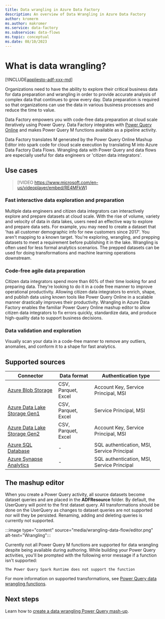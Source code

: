 ```yaml
---
title: Data wrangling in Azure Data Factory
description: An overview of Data Wrangling in Azure Data Factory
author: kromerm
ms.author: makromer
ms.service: data-factory
ms.subservice: data-flows
ms.topic: conceptual
ms.date: 08/10/2023
---
```


# What is data wrangling?

[!INCLUDE[appliesto-adf-xxx-md](includes/appliesto-adf-xxx-md.md)]

Organizations need to have the ability to explore their critical business data for data preparation and wrangling in order to provide accurate analysis of complex data that continues to grow every day. Data preparation is required so that organizations can use the data in various business processes and reduce the time to value.

Data Factory empowers you with code-free data preparation at cloud scale iteratively using Power Query. Data Factory integrates with [Power Query Online](/power-query/) and makes Power Query M functions available as a pipeline activity.

Data Factory translates M generated by the Power Query Online Mashup Editor into spark code for cloud scale execution by translating M into Azure Data Factory Data Flows. Wrangling data with Power Query and data flows are especially useful for data engineers or 'citizen data integrators'.

## Use cases

> [!VIDEO https://www.microsoft.com/en-us/videoplayer/embed/RE4MFkW]

### Fast interactive data exploration and preparation

Multiple data engineers and citizen data integrators can interactively explore and prepare datasets at cloud scale. With the rise of volume, variety and velocity of data in data lakes, users need an effective way to explore and prepare data sets. For example, you may need to create a dataset that 'has all customer demographic info for new customers since 2017'. You aren't mapping to a known target. You're exploring, wrangling, and prepping datasets to meet a requirement before publishing it in the lake. Wrangling is often used for less formal analytics scenarios. The prepped datasets can be used for doing transformations and machine learning operations downstream.

### Code-free agile data preparation

Citizen data integrators spend more than 60% of their time looking for and preparing data. They're looking to do it in a code free manner to improve operational productivity. Allowing citizen data integrators to enrich, shape, and publish data using known tools like Power Query Online in a scalable manner drastically improves their productivity. Wrangling in Azure Data Factory enables the familiar Power Query Online mashup editor to allow citizen data integrators to fix errors quickly, standardize data, and produce high-quality data to support business decisions.

### Data validation and exploration

Visually scan your data in a code-free manner to remove any outliers, anomalies, and conform it to a shape for fast analytics.

## Supported sources

| Connector | Data format | Authentication type |
| -- | -- | --|
| [Azure Blob Storage](connector-azure-blob-storage.md) | CSV, Parquet, Excel | Account Key, Service Principal, MSI |
| [Azure Data Lake Storage Gen1](connector-azure-data-lake-store.md) | CSV, Parquet, Excel | Service Principal, MSI |
| [Azure Data Lake Storage Gen2](connector-azure-data-lake-storage.md) | CSV, Parquet, Excel | Account Key, Service Principal, MSI |
| [Azure SQL Database](connector-azure-sql-database.md) | - | SQL authentication, MSI, Service Principal |
| [Azure Synapse Analytics](connector-azure-sql-data-warehouse.md) | - | SQL authentication, MSI, Service Principal |

## The mashup editor

When you create a Power Query activity, all source datasets become dataset queries and are placed in the **ADFResource** folder. By default, the UserQuery will point to the first dataset query. All transformations should be done on the UserQuery as changes to dataset queries are not supported nor will they be persisted. Renaming, adding and deleting queries is currently not supported.

:::image type="content" source="media/wrangling-data-flow/editor.png" alt-text="Wrangling":::

Currently not all Power Query M functions are supported for data wrangling despite being available during authoring. While building your Power Query activities, you'll be prompted with the following error message if a function isn't supported:

`The Power Query Spark Runtime does not support the function`

For more information on supported transformations, see [Power Query data wrangling functions](wrangling-functions.md).

## Next steps

Learn how to [create a data wrangling Power Query mash-up](wrangling-tutorial.md).

